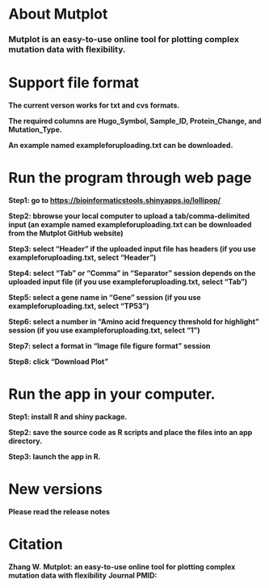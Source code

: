 # About Mutplot
### Mutplot is an easy-to-use online tool for plotting complex mutation data with flexibility.

# Support file format

**The current verson works for txt and cvs formats.**

**The required columns are Hugo_Symbol, Sample_ID, Protein_Change, and Mutation_Type.**

**An example named exampleforuploading.txt can be downloaded.**

# Run the program through web page

**Step1: go to https://bioinformaticstools.shinyapps.io/lollipop/**

**Step2: bbrowse your local computer to upload a tab/comma-delimited input (an example named exampleforuploading.txt can be downloaded from the Mutplot GitHub website)**

**Step3: select “Header” if the uploaded input file has headers (if you use exampleforuploading.txt, select “Header”)**

**Step4: select “Tab” or “Comma” in “Separator” session depends on the uploaded input file (if you use exampleforuploading.txt, select “Tab”)**

**Step5: select a gene name in “Gene” session (if you use exampleforuploading.txt, select “TP53”)**

**Step6: select a number in “Amino acid frequency threshold for highlight” session (if you use exampleforuploading.txt, select “1”)**

**Step7: select a format in “Image file figure format” session**

**Step8: click “Download Plot”**

# Run the app in your computer.

**Step1: install R and shiny package.**

**Step2: save the source code as R scripts and place the files into an app directory.**

**Step3: launch the app in R.**

# New versions

**Please read the release notes**

# Citation

**Zhang W.**
**Mutplot: an easy-to-use online tool for plotting complex mutation data with flexibility**
**Journal PMID:**
